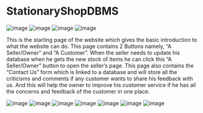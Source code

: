 # StationaryShopDBMS

![image](https://user-images.githubusercontent.com/59645978/125186949-bf4ec580-e24a-11eb-9845-29ff30e980be.png)
![image](https://user-images.githubusercontent.com/59645978/125186973-e4dbcf00-e24a-11eb-91e5-eba822d4ee72.png)
![image](https://user-images.githubusercontent.com/59645978/125186980-f2915480-e24a-11eb-9021-9a85ba89b00f.png)
![image](https://user-images.githubusercontent.com/59645978/125186985-f8873580-e24a-11eb-95a6-0f3868a52fef.png)

This is the starting page of the website which gives the basic introduction to what the website can do. This page contains 2 Buttons namely, “A Seller/Owner” and “A Customer”.
When the seller needs to update his database when he gets the new stock of items he can click this “A Seller/Owner” button to open the seller’s page.
This page also contains the “Contact Us” form which is linked to a database and will store all the criticisms and comments if any customer wants to share his feedback with us. And this will help the owner to improve his customer service if he has all the concerns and feedback of the customer in one place.

![image](https://user-images.githubusercontent.com/59645978/125186997-0472f780-e24b-11eb-83cb-c3eba3b62a42.png)
![image](https://user-images.githubusercontent.com/59645978/125187006-0937ab80-e24b-11eb-8068-31243f638262.png)
![image](https://user-images.githubusercontent.com/59645978/125187016-13f24080-e24b-11eb-88ad-5da4dd802d1b.png)
![image](https://user-images.githubusercontent.com/59645978/125187019-194f8b00-e24b-11eb-8d52-6f295ecccf34.png)
![image](https://user-images.githubusercontent.com/59645978/125187031-22d8f300-e24b-11eb-98a3-b44add104313.png)
![image](https://user-images.githubusercontent.com/59645978/125187035-2bc9c480-e24b-11eb-8c28-50e986ba97bd.png)
![image](https://user-images.githubusercontent.com/59645978/125187038-31270f00-e24b-11eb-9d4e-80a3cf5650ce.png)
